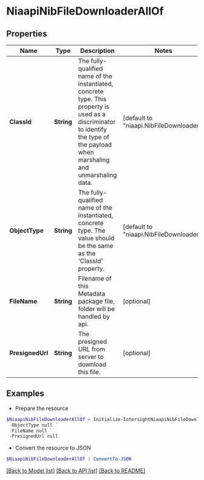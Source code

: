 # NiaapiNibFileDownloaderAllOf
## Properties

Name | Type | Description | Notes
------------ | ------------- | ------------- | -------------
**ClassId** | **String** | The fully-qualified name of the instantiated, concrete type. This property is used as a discriminator to identify the type of the payload when marshaling and unmarshaling data. | [default to "niaapi.NibFileDownloader"]
**ObjectType** | **String** | The fully-qualified name of the instantiated, concrete type. The value should be the same as the &#39;ClassId&#39; property. | [default to "niaapi.NibFileDownloader"]
**FileName** | **String** | Filename of this Metadata package file, folder will be handled by api. | [optional] 
**PresignedUrl** | **String** | The presigned URL from server to download this file. | [optional] 

## Examples

- Prepare the resource
```powershell
$NiaapiNibFileDownloaderAllOf = Initialize-IntersightNiaapiNibFileDownloaderAllOf  -ClassId null `
 -ObjectType null `
 -FileName null `
 -PresignedUrl null
```

- Convert the resource to JSON
```powershell
$NiaapiNibFileDownloaderAllOf | ConvertTo-JSON
```

[[Back to Model list]](../README.md#documentation-for-models) [[Back to API list]](../README.md#documentation-for-api-endpoints) [[Back to README]](../README.md)

